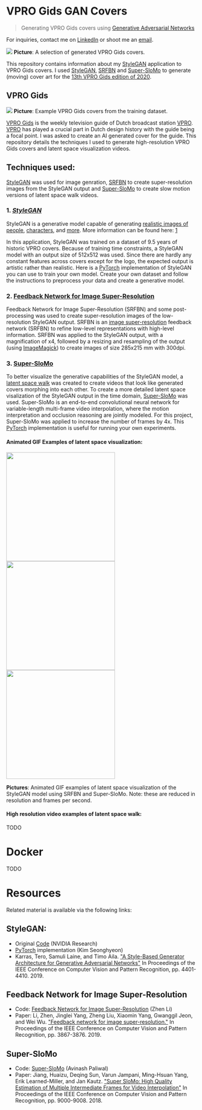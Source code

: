 # VPRO Gids GAN Covers
> Generating VPRO Gids covers using [Generative Adversarial Networks](https://papers.nips.cc/paper/5423-generative-adversarial-nets.pdf)

For inquiries, contact me on [LinkedIn](https://www.linkedin.com/in/hendrik-vincent-koops-30927a93/) or shoot me an [email](hvkoops@gmail.com).

![](https://github.com/hvkoops/VPRO-GAN-covers/blob/master/img/stitch_mx.png)
**Picture**: A selection of generated VPRO Gids covers.

This repository contains information about my [StyleGAN](https://github.com/NVlabs/stylegan)
application to VPRO Gids covers. I used [StyleGAN](https://github.com/NVlabs/stylegan), [SRFBN](https://github.com/Paper99/SRFBN_CVPR19) and [Super-SloMo](https://github.com/avinashpaliwal/Super-SloMo) to generate (moving) cover art for the [13th VPRO Gids edition of 2020](https://www.vprogids.nl/2020/14/editie.html).

## VPRO Gids
![](https://github.com/hvkoops/VPRO-GAN-covers/blob/master/img/stitch.png)
**Picture**: Example VPRO Gids covers from the training dataset.

[VPRO Gids](https://www.vprogids.nl/) is the weekly television guide of Dutch
broadcast station [VPRO](https://www.vpro.nl/). [VPRO](https://en.wikipedia.org/wiki/VPRO) has played a crucial part in Dutch design history with the guide being a focal point. I was asked to create an AI generated cover for the guide. This repository details the techniques I used to generate high-resolution VPRO Gids covers and latent space visualization videos.

## Techniques used:
[StyleGAN](https://github.com/NVlabs/stylegan) was used for image genration, [SRFBN](https://github.com/Paper99/SRFBN_CVPR19) to create super-resolution images from the StyleGAN output and [Super-SloMo](https://github.com/avinashpaliwal/Super-SloMo) to create slow motion versions of latent space walk videos.

### 1. _[StyleGAN](https://github.com/NVlabs/stylegan)_ 
StyleGAN is a generative model capable of generating [realistic images of people](https://www.thispersondoesnotexist.com/), [characters](https://towardsdatascience.com/creating-new-scripts-with-stylegan-c16473a50fd0), and [more](https://medium.com/@jonathan_hui/gan-some-cool-applications-of-gans-4c9ecca35900). More information can be found here: [1](https://towardsdatascience.com/explained-a-style-based-generator-architecture-for-gans-generating-and-tuning-realistic-6cb2be0f431)

In this application, StyleGAN was trained on a dataset of 9.5 years of historic VPRO covers. Because of training time constraints, a StyleGAN model with an output size of 512x512 was used. Since there are hardly any constant features across covers except for the logo, the expected output is artistic rather than realistic. Here is a [PyTorch](https://github.com/rosinality/style-based-gan-pytorch) implementation of StyleGAN you can use to train your own model. Create your own dataset and follow the instructions to preprocess your data and create a generative model. 

### 2. [Feedback Network for Image Super-Resolution](https://github.com/Paper99/SRFBN_CVPR19)
Feedback Network for Image Super-Resolution (SRFBN) and some post-processing was used to create super-resolution images of the low-resolution StyleGAN output. SRFBN is an [image super-resolution](https://en.wikipedia.org/wiki/Super-resolution_imaging) feedback network (SRFBN) to refine low-level representations with high-level information. SRFBN was applied to the StyleGAN output, with a magnification of x4, followed by a resizing and resampling of the output (using [ImageMagick](https://imagemagick.org/index.php)) to create images of size 285x215 mm with 300dpi.

### 3. [Super-SloMo](https://people.cs.umass.edu/~hzjiang/projects/superslomo/)
To better visualize the generative capabilities of the StyleGAN model, a [latent space walk](https://hackernoon.com/latent-space-visualization-deep-learning-bits-2-bd09a46920df) was created to create videos that look like generated covers morphing into each other. To create a more detailed latent space visalization of the StyleGAN output in the time domain, [Super-SloMo](https://github.com/avinashpaliwal/Super-SloMo) was used. Super-SloMo is an end-to-end convolutional neural network for variable-length multi-frame video interpolation, where the motion interpretation and occlusion reasoning are jointly modeled. For this project, Super-SloMo was applied to increase the number of frames by 4x. 
This [PyTorch](https://github.com/avinashpaliwal/Super-SloMo) implementation is useful for running your own experiments. 

#### Animated GIF Examples of latent space visualization:
<img src="https://github.com/hvkoops/VPRO-GAN-covers/blob/master/img/VPRO_Gids_Covers_slow_4000_crop_10.gif" width="288"> <img src="https://github.com/hvkoops/VPRO-GAN-covers/blob/master/img/VPRO_Gids_Covers_slow_8000_crop_10.gif" width="288"> <img src="https://github.com/hvkoops/VPRO-GAN-covers/blob/master/img/VPRO_Gids_Covers_slow_90_crop.gif" width="288">

**Pictures**: Animated GIF examples of latent space visualization of the StyleGAN model using SRFBN and Super-SloMo. Note: these are reduced in resolution and frames per second.

#### High resolution video examples of latent space walk:
TODO

# Docker
TODO

# Resources
Related material is available via the following links:

## StyleGAN:
+ Original [Code](https://github.com/NVlabs/stylegan) (NVIDIA Research)
+ [PyTorch](https://github.com/rosinality/style-based-gan-pytorch) implementation (Kim Seonghyeon)
+ Karras, Tero, Samuli Laine, and Timo Aila. ["A Style-Based Generator Architecture for Generative Adversarial Networks"](https://arxiv.org/abs/1812.04948) In Proceedings of the IEEE Conference on Computer Vision and Pattern Recognition, pp. 4401-4410. 2019.

## Feedback Network for Image Super-Resolution
+ Code: [Feedback Network for Image Super-Resolution](https://github.com/Paper99/SRFBN_CVPR19) (Zhen Li)
+ Paper: Li, Zhen, Jinglei Yang, Zheng Liu, Xiaomin Yang, Gwanggil Jeon, and Wei Wu. ["Feedback network for image super-resolution."](https://arxiv.org/abs/1903.09814)  In Proceedings of the IEEE Conference on Computer Vision and Pattern Recognition, pp. 3867-3876. 2019.

## Super-SloMo
+ Code: [Super-SloMo](https://github.com/avinashpaliwal/Super-SloMo) (Avinash Paliwal)
+ Paper: Jiang, Huaizu, Deqing Sun, Varun Jampani, Ming-Hsuan Yang, Erik Learned-Miller, and Jan Kautz. ["Super SloMo: High Quality Estimation of Multiple Intermediate Frames for Video Interpolation"](https://arxiv.org/abs/1712.00080) In Proceedings of the IEEE Conference on Computer Vision and Pattern Recognition, pp. 9000-9008. 2018.
